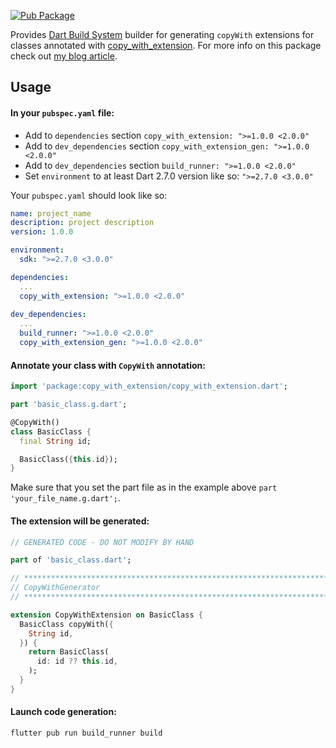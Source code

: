 [![Pub Package](https://img.shields.io/pub/v/copy_with_extension_gen.svg)](https://pub.dev/packages/copy_with_extension_gen)

Provides [Dart Build System](https://pub.dev/packages/build) builder for generating `copyWith` extensions for classes annotated with [copy_with_extension](https://pub.dev/packages/copy_with_extension). For more info on this package check out [my blog article](https://www.oleksandrkirichenko.com/blog/dart-extensions/).

## Usage

#### In your `pubspec.yaml` file:
- Add to `dependencies` section `copy_with_extension: ">=1.0.0 <2.0.0"`
- Add to `dev_dependencies` section `copy_with_extension_gen: ">=1.0.0 <2.0.0"`
- Add to `dev_dependencies` section `build_runner: ">=1.0.0 <2.0.0"`
- Set `environment` to at least Dart 2.7.0 version like so: `">=2.7.0 <3.0.0"`

Your `pubspec.yaml` should look like so:

```yaml
name: project_name
description: project description
version: 1.0.0

environment:
  sdk: ">=2.7.0 <3.0.0"

dependencies:
  ...
  copy_with_extension: ">=1.0.0 <2.0.0"
  
dev_dependencies:
  ...
  build_runner: ">=1.0.0 <2.0.0"
  copy_with_extension_gen: ">=1.0.0 <2.0.0"
```

#### Annotate your class with `CopyWith` annotation:

```dart
import 'package:copy_with_extension/copy_with_extension.dart';

part 'basic_class.g.dart';

@CopyWith()
class BasicClass {
  final String id;

  BasicClass({this.id});
}
```

Make sure that you set the part file as in the example above `part 'your_file_name.g.dart';`.

#### The extension will be generated:

```dart
// GENERATED CODE - DO NOT MODIFY BY HAND

part of 'basic_class.dart';

// **************************************************************************
// CopyWithGenerator
// **************************************************************************

extension CopyWithExtension on BasicClass {
  BasicClass copyWith({
    String id,
  }) {
    return BasicClass(
      id: id ?? this.id,
    );
  }
}
```

#### Launch code generation:

```
flutter pub run build_runner build
```

